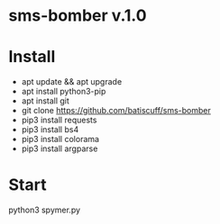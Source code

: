 # sms-bomber v.1.0
# Install
- apt update && apt upgrade
- apt install python3-pip
- apt install git
- git clone https://github.com/batiscuff/sms-bomber
- pip3 install requests
- pip3 install bs4
- pip3 install colorama
- pip3 install argparse
# Start
python3 spymer.py
